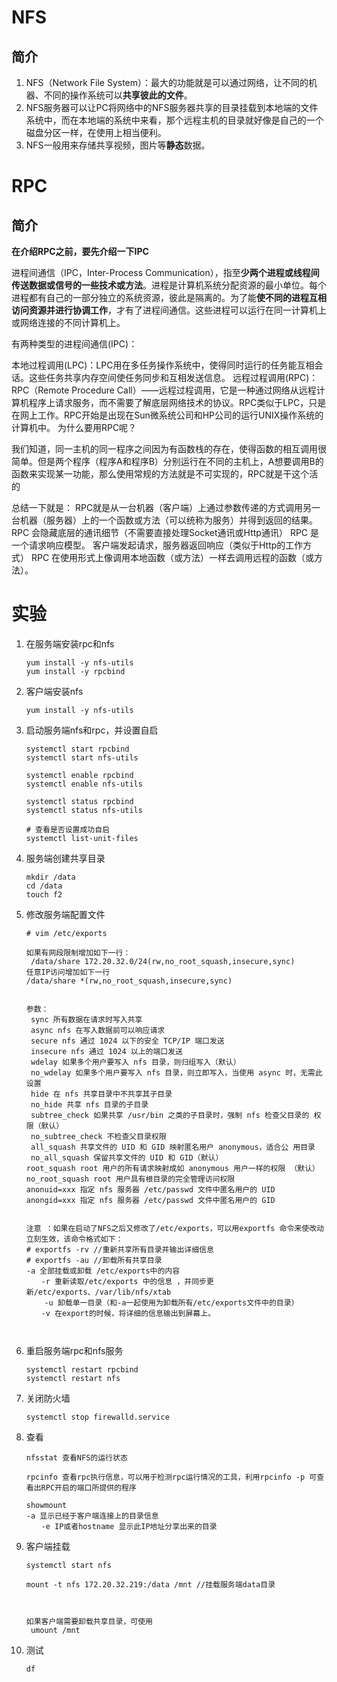 # NFS

## 简介

 1. NFS（Network File System）：最大的功能就是可以通过网络，让不同的机器、不同的操作系统可以**共享彼此的文件**。
 2. NFS服务器可以让PC将网络中的NFS服务器共享的目录挂载到本地端的文件系统中，而在本地端的系统中来看，那个远程主机的目录就好像是自己的一个磁盘分区一样，在使用上相当便利。
 3. NFS一般用来存储共享视频，图片等**静态**数据。



# RPC

## 简介

**在介绍RPC之前，要先介绍一下IPC**

进程间通信（IPC，Inter-Process Communication），指至**少两个进程或线程间传送数据或信号的一些技术或方法**。进程是计算机系统分配资源的最小单位。每个进程都有自己的一部分独立的系统资源，彼此是隔离的。为了能**使不同的进程互相访问资源并进行协调工作**，才有了进程间通信。这些进程可以运行在同一计算机上或网络连接的不同计算机上。 

有两种类型的进程间通信(IPC)：

本地过程调用(LPC)：LPC用在多任务操作系统中，使得同时运行的任务能互相会话。这些任务共享内存空间使任务同步和互相发送信息。
远程过程调用(RPC)：RPC（Remote Procedure Call）——远程过程调用，它是一种通过网络从远程计算机程序上请求服务，而不需要了解底层网络技术的协议。RPC类似于LPC，只是在网上工作。RPC开始是出现在Sun微系统公司和HP公司的运行UNIX操作系统的计算机中。
为什么要用RPC呢？

我们知道，同一主机的同一程序之间因为有函数栈的存在，使得函数的相互调用很简单。但是两个程序（程序A和程序B）分别运行在不同的主机上，A想要调用B的函数来实现某一功能，那么使用常规的方法就是不可实现的，RPC就是干这个活的

总结一下就是：
RPC就是从一台机器（客户端）上通过参数传递的方式调用另一台机器（服务器）上的一个函数或方法（可以统称为服务）并得到返回的结果。
RPC 会隐藏底层的通讯细节（不需要直接处理Socket通讯或Http通讯） RPC 是一个请求响应模型。
客户端发起请求，服务器返回响应（类似于Http的工作方式） RPC 在使用形式上像调用本地函数（或方法）一样去调用远程的函数（或方法）。





# 实验

1. 在服务端安装rpc和nfs

   ```
   yum install -y nfs-utils
   yum install -y rpcbind
   ```

2. 客户端安装nfs

   ```
   yum install -y nfs-utils
   ```

3. 启动服务端nfs和rpc，并设置自启

   ```
   systemctl start rpcbind
   systemctl start nfs-utils
   
   systemctl enable rpcbind
   systemctl enable nfs-utils
   
   systemctl status rpcbind
   systemctl status nfs-utils
   
   # 查看是否设置成功自启
   systemctl list-unit-files
   ```

4. 服务端创建共享目录

   ```
   mkdir /data
   cd /data
   touch f2
   ```

5. 修改服务端配置文件

   ```
   # vim /etc/exports
   
   如果有网段限制增加如下一行：
    /data/share 172.20.32.0/24(rw,no_root_squash,insecure,sync) 
   任意IP访问增加如下一行
   /data/share *(rw,no_root_squash,insecure,sync)
   
   
   参数：
    sync 所有数据在请求时写入共享
    async nfs 在写入数据前可以响应请求
    secure nfs 通过 1024 以下的安全 TCP/IP 端口发送
    insecure nfs 通过 1024 以上的端口发送
    wdelay 如果多个用户要写入 nfs 目录，则归组写入（默认）
    no_wdelay 如果多个用户要写入 nfs 目录，则立即写入，当使用 async 时，无需此设置
    hide 在 nfs 共享目录中不共享其子目录
    no_hide 共享 nfs 目录的子目录
    subtree_check 如果共享 /usr/bin 之类的子目录时，强制 nfs 检查父目录的 权限（默认）
    no_subtree_check 不检查父目录权限
    all_squash 共享文件的 UID 和 GID 映射匿名用户 anonymous，适合公 用目录
    no_all_squash 保留共享文件的 UID 和 GID（默认）
   root_squash root 用户的所有请求映射成如 anonymous 用户一样的权限 （默认）
   no_root_squash root 用户具有根目录的完全管理访问权限
   anonuid=xxx 指定 nfs 服务器 /etc/passwd 文件中匿名用户的 UID
   anongid=xxx 指定 nfs 服务器 /etc/passwd 文件中匿名用户的 GID
   
   
   注意 ：如果在启动了NFS之后又修改了/etc/exports，可以用exportfs 命令来使改动立刻生效，该命令格式如下：
   # exportfs -rv //重新共享所有目录并输出详细信息
   # exportfs -au //卸载所有共享目录
   -a 全部挂载或卸载 /etc/exports中的内容
   　　-r 重新读取/etc/exports 中的信息 ，并同步更新/etc/exports、/var/lib/nfs/xtab
       -u 卸载单一目录（和-a一起使用为卸载所有/etc/exports文件中的目录）
   　　-v 在export的时候，将详细的信息输出到屏幕上。
   
   
   
   ```

6. 重启服务端rpc和nfs服务

   ```
   systemctl restart rpcbind
   systemctl restart nfs
   
   ```

7. 关闭防火墙

   ```
   systemctl stop firewalld.service
   ```

8. 查看

   ```
   nfsstat 查看NFS的运行状态
   
   rpcinfo 查看rpc执行信息，可以用于检测rpc运行情况的工具，利用rpcinfo -p 可查看出RPC开启的端口所提供的程序
   
   showmount
   -a 显示已经于客户端连接上的目录信息
   　　-e IP或者hostname 显示此IP地址分享出来的目录
   
   ```

9. 客户端挂载

   ```
   systemctl start nfs
   
   mount -t nfs 172.20.32.219:/data /mnt //挂载服务端data目录
   
   
   
   如果客户端需要卸载共享目录，可使用
    umount /mnt
   
   ```

10. 测试

    ```
    df 
    ```

    